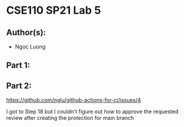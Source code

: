 # CSE110 SP21 Lab 5

## Author(s):
- Ngoc Luong

## Part 1:



## Part 2:

https://github.com/nglu/github-actions-for-ci/issues/4

I got to Step 18 but I couldn't figure out how to approve the requested review after creating the protection for main branch
